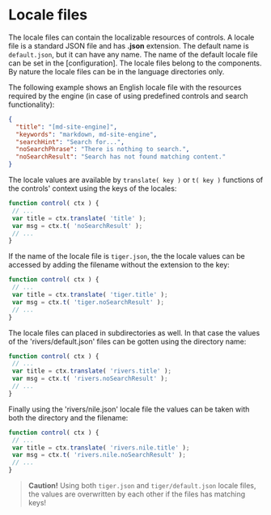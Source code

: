 <!-- ======================================================================
--- Search engine
title:          Locale files
keywords:       locale file
description:    Locale files in md-site-engine.
--- Menu system
order:          50
text:           Locale files
hidden:         false
umbel:          false
--- Page properties
id:             
document:       
layout:         layout-2-left
$-left:         #side-menu
searchable:     true
--- Side menu
side-menu-root:     /documentation
side-menu-header:   Documentation
side-menu-top:      Introduction
side-menu-depth:    2
======================================================================= -->

# Locale files

The locale files can contain the localizable resources of controls. A locale
file is a standard JSON file and has __.json__ extension. The default name is
`default.json`, but it can have any name. The name of the default locale file
can be set in the [configuration]. The locale files belong to the components.
By nature the locale files can be in the language directories only.

The following example shows an English locale file with the resources required
by the engine (in case of using predefined controls and search functionality):

```json
{
  "title": "[md-site-engine]",
  "keywords": "markdown, md-site-engine",
  "searchHint": "Search for...",
  "noSearchPhrase": "There is nothing to search.",
  "noSearchResult": "Search has not found matching content."
}
```

The locale values are available by `translate( key )` or `t( key )` functions of
the controls' context using the keys of the locales:
 
 ```javascript
function control( ctx ) {
  // ...
  var title = ctx.translate( 'title' );
  var msg = ctx.t( 'noSearchResult' );
  // ...
}
```

If the name of the locale file is `tiger.json`, the the locale values can be
accessed by adding the filename without the extension to the key:

 ```javascript
function control( ctx ) {
  // ...
  var title = ctx.translate( 'tiger.title' );
  var msg = ctx.t( 'tiger.noSearchResult' );
  // ...
}
```

The locale files can placed in subdirectories as well. In that case the values
of the 'rivers/default.json' files can be gotten using the directory name:

 ```javascript
function control( ctx ) {
  // ...
  var title = ctx.translate( 'rivers.title' );
  var msg = ctx.t( 'rivers.noSearchResult' );
  // ...
}
```

Finally using the 'rivers/nile.json' locale file the values can be taken with
both the directory and the filename:

 ```javascript
function control( ctx ) {
  // ...
  var title = ctx.translate( 'rivers.nile.title' );
  var msg = ctx.t( 'rivers.nile.noSearchResult' );
  // ...
}
```

> **Caution!** Using both `tiger.json` and `tiger/default.json` locale files,
the values are overwritten by each other if the files has matching keys!
